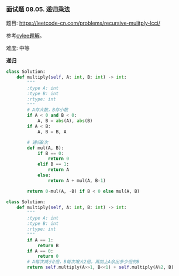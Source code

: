 ### 面试题 08.05. 递归乘法

题目:
<https://leetcode-cn.com/problems/recursive-mulitply-lcci/>


参考[cylee题解](https://leetcode-cn.com/problems/recursive-mulitply-lcci/solution/kan-liao-da-shen-si-lu-zi-ji-xie-liao-ge-pythonban/)。

难度:   中等


**递归**
```python
class Solution:
    def multiply(self, A: int, B: int) -> int:
        """
        :type A: int
        :type B: int
        :rtype: int
        """
        # A存大数，B存小数
        if A < 0 and B < 0:
            A, B = abs(A), abs(B)
        if A < B:
            A, B = B, A

        # 递归B次
        def mul(A, B):
            if B == 0:
                return 0
            elif B == 1:
                return A
            else:
                return A + mul(A, B-1)

        return 0-mul(A, -B) if B < 0 else mul(A, B)
```

```python
class Solution:
    def multiply(self, A: int, B: int) -> int:
        """
        :type A: int
        :type B: int
        :rtype: int
        """
        if A == 1:
            return B
        if A == 0:
            return 0
        # A每次减小2倍，B每次增大2倍，再加上A余出多少倍的B
        return self.multiply(A>>1, B<<1) + self.multiply(A%2, B)

```
